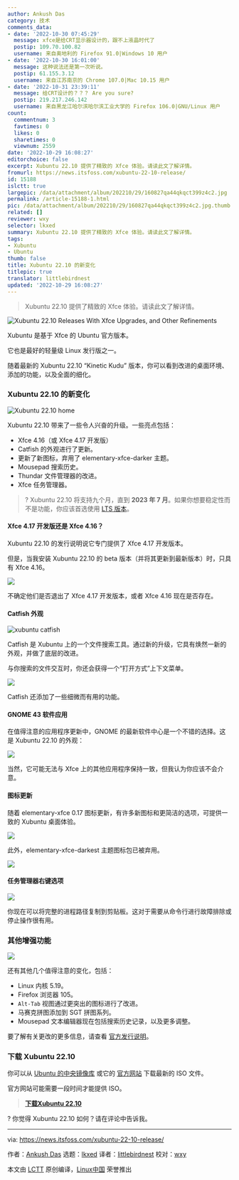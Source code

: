 ```yaml
---
author: Ankush Das
category: 技术
comments_data:
- date: '2022-10-30 07:45:29'
  message: xfce是给CRT显示器设计的，跟不上液晶时代了
  postip: 109.70.100.82
  username: 来自奥地利的 Firefox 91.0|Windows 10 用户
- date: '2022-10-30 16:01:00'
  message: 这种说法还是第一次听说。
  postip: 61.155.3.12
  username: 来自江苏南京的 Chrome 107.0|Mac 10.15 用户
- date: '2022-10-31 23:39:11'
  message: 给CRT设计的？？？ Are you sure?
  postip: 219.217.246.142
  username: 来自黑龙江哈尔滨哈尔滨工业大学的 Firefox 106.0|GNU/Linux 用户
count:
  commentnum: 3
  favtimes: 0
  likes: 0
  sharetimes: 0
  viewnum: 2559
date: '2022-10-29 16:08:27'
editorchoice: false
excerpt: Xubuntu 22.10 提供了精致的 Xfce 体验。请读此文了解详情。
fromurl: https://news.itsfoss.com/xubuntu-22-10-release/
id: 15188
islctt: true
largepic: /data/attachment/album/202210/29/160827qa44qkqct399z4c2.jpg
permalink: /article-15188-1.html
pic: /data/attachment/album/202210/29/160827qa44qkqct399z4c2.jpg.thumb.jpg
related: []
reviewer: wxy
selector: lkxed
summary: Xubuntu 22.10 提供了精致的 Xfce 体验。请读此文了解详情。
tags:
- Xubuntu
- Ubuntu
thumb: false
title: Xubuntu 22.10 的新变化
titlepic: true
translator: littlebirdnest
updated: '2022-10-29 16:08:27'
---
```



> 
> Xubuntu 22.10 提供了精致的 Xfce 体验。请读此文了解详情。
> 
> 
> 


![Xubuntu 22.10 Releases With Xfce Upgrades, and Other Refinements](/data/attachment/album/202210/29/160827qa44qkqct399z4c2.jpg)


Xubuntu 是基于 Xfce 的 Ubuntu 官方版本。


它也是最好的轻量级 Linux 发行版之一。


随着最新的 Xubuntu 22.10 “Kinetic Kudu” 版本，你可以看到改进的桌面环境、添加的功能，以及全面的细化。


### Xubuntu 22.10 的新变化


![Xubuntu 22.10 home](/data/attachment/album/202210/29/160828mk22z0401p21p910.png)


Xubuntu 22.10 带来了一些令人兴奋的升级。一些亮点包括：


* Xfce 4.16（或 Xfce 4.17 开发版）
* Catfish 的外观进行了更新。
* 更新了新图标，弃用了 elementary-xfce-darker 主题。
* Mousepad 搜索历史。
* Thundar 文件管理器的改进。
* Xfce 任务管理器。



> 
> ? Xubuntu 22.10 将支持九个月，直到 **2023 年 7 月**。如果你想要稳定性而不是功能，你应该首选使用 [LTS 版本](https://itsfoss.com/long-term-support-lts/)。
> 
> 
> 


#### Xfce 4.17 开发版还是 Xfce 4.16？


Xubuntu 22.10 的发行说明说它专门提供了 Xfce 4.17 开发版本。


但是，当我安装 Xubuntu 22.10 的 beta 版本（并将其更新到最新版本）时，只具有 Xfce 4.16。


![](/data/attachment/album/202210/29/160829nc55m8dfgzn2m4y2.jpg)


不确定他们是否退出了 Xfce 4.17 开发版本，或者 Xfce 4.16 现在是否存在。


#### Catfish 外观


![xubuntu catfish](/data/attachment/album/202210/29/160829ly050q0pqtzbhovh.png)


Catfish 是 Xubuntu 上的一个文件搜索工具。通过新的升级，它具有焕然一新的外观，并做了底层的改进。


与你搜索的文件交互时，你还会获得一个“打开方式”上下文菜单。


![](/data/attachment/album/202210/29/160830eqf1fye7fmjj4817.jpg)


Catfish 还添加了一些细微而有用的功能。


#### GNOME 43 软件应用


在值得注意的应用程序更新中，GNOME 的最新软件中心是一个不错的选择。这是 Xubuntu 22.10 的外观：


![](/data/attachment/album/202210/29/160830su273vqm76dm7ve2.jpg)


当然，它可能无法与 Xfce 上的其他应用程序保持一致，但我认为你应该不会介意。


#### 图标更新


随着 elementary-xfce 0.17 图标更新，有许多新图标和更简洁的选项，可提供一致的 Xubuntu 桌面体验。


![](/data/attachment/album/202210/29/160831w6u66rjzf93p5h93.jpg)


此外，elementary-xfce-darkest 主题图标包已被弃用。


![](/data/attachment/album/202210/29/160831kuo0ouq0cq0oou6i.png)


#### 任务管理器右键选项


![](/data/attachment/album/202210/29/160831y0wl0ooex0zww02w.jpg)


你现在可以将完整的进程路径复制到剪贴板。这对于需要从命令行进行故障排除或停止操作很有用。


### 其他增强功能


![](/data/attachment/album/202210/29/160832jh98b4ubhmoom818.png)


还有其他几个值得注意的变化，包括：


* Linux 内核 5.19。
* Firefox 浏览器 105。
* `Alt-Tab` 视图通过更突出的图标进行了改进。
* 马赛克拼图添加到 SGT 拼图系列。
* Mousepad 文本编辑器现在包括搜索历史记录，以及更多调整。


要了解有关更改的更多信息，请查看 [官方发行说明](https://wiki.xubuntu.org/releases/22.10/release-notes)。


### 下载 Xubuntu 22.10


你可以从 [Ubuntu 的中央镜像库](https://cdimage.ubuntu.com/xubuntu/releases/22.10/release/) 或它的 [官方网站](https://xubuntu.org/download/) 下载最新的 ISO 文件。


官方网站可能需要一段时间才能提供 ISO。



> 
> **[下载Xubuntu 22.10](https://xubuntu.org/download/)**
> 
> 
> 


? 你觉得 Xubuntu 22.10 如何？请在评论中告诉我。




---


via: <https://news.itsfoss.com/xubuntu-22-10-release/>


作者：[Ankush Das](https://news.itsfoss.com/author/ankush/) 选题：[lkxed](https://github.com/lkxed) 译者：[littlebirdnest](https://github.com/littlebirdnest) 校对：[wxy](https://github.com/wxy)


本文由 [LCTT](https://github.com/LCTT/TranslateProject) 原创编译，[Linux中国](https://linux.cn/) 荣誉推出